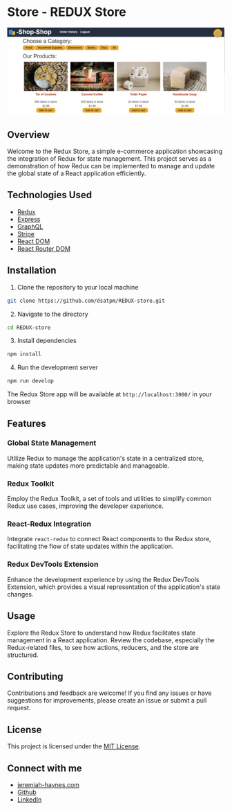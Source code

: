 # Store - REDUX Store

<p align='center'>
<img src='./client/public/images/demo-screenshot.png' alt='Demo picture of store' />
</p>


## Overview

Welcome to the Redux Store, a simple e-commerce application showcasing the integration of Redux for state management. This project serves as a demonstration of how Redux can be implemented to manage and update the global state of a React application efficiently.


## Technologies Used

- [Redux](https://redux.js.org/)
- [Express](https://expressjs.com/)
- [GraphQL](https://graphql.org/learn/)
- [Stripe](https://stripe.com/docs)
- [React DOM](https://react.dev/reference/react-dom)
- [React Router DOM](https://reactrouter.com/en/main)


## Installation

1. Clone the repository to your local machine
``` bash
git clone https://github.com/dsatpm/REDUX-store.git
```
2. Navigate to the directory
``` bash
cd REDUX-store
```
3. Install dependencies
``` bash
npm install
```
4. Run the development server
``` bash
npm run develop
```
The Redux Store app will be available at `http://localhost:3000/` in your browser


## Features

### Global State Management
Utilize Redux to manage the application's state in a centralized store, making state updates more predictable and manageable.
### Redux Toolkit
Employ the Redux Toolkit, a set of tools and utilities to simplify common Redux use cases, improving the developer experience.
### React-Redux Integration
Integrate `react-redux` to connect React components to the Redux store, facilitating the flow of state updates within the application.
### Redux DevTools Extension
Enhance the development experience by using the Redux DevTools Extension, which provides a visual representation of the application's state changes.


## Usage

Explore the Redux Store to understand how Redux facilitates state management in a React application. Review the codebase, especially the Redux-related files, to see how actions, reducers, and the store are structured.


## Contributing

Contributions and feedback are welcome! If you find any issues or have suggestions for improvements, please create an issue or submit a pull request.


## License

This project is licensed under the [MIT License](https://opensource.org/license/mit/).


## Connect with me

- [jeremiah-haynes.com](https://www.jeremiah-haynes.com)
- [Github](https://www.github.com/dsatpm)
- [LinkedIn](https://www.linkedin.com/in/jeremiah-j-haynes)
